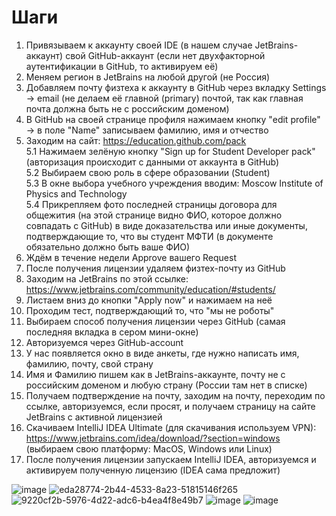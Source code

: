 # Шаги

1. Привязываем к аккаунту своей IDE (в нашем случае JetBrains-аккаунт) свой GitHub-аккаунт (если нет двухфакторной аутентификации в GitHub, то активируем её)
2. Меняем регион в JetBrains на любой другой (не Россия)
3. Добавляем почту физтеха к аккаунту в GitHub через вкладку Settings -> email (не делаем её главной (primary) почтой, так как главная почта должна быть не с российским доменом)
4. В GitHub на своей странице профиля нажимаем кнопку "edit profile" -> в поле "Name" записываем фамилию, имя и отчество
5. Заходим на сайт: https://education.github.com/pack  
  5.1 Нажимаем зелёную кнопку "Sign up for Student Developer pack" (авторизация происходит с данными от аккаунта в GitHub)  
  5.2 Выбираем свою роль в сфере образовании (Student)  
  5.3 В окне выбора учебного учреждения вводим: Moscow Institute of Physics and Technology  
  5.4 Прикрепляем фото последней страницы договора для общежития (на этой странице видно ФИО, которое должно совпадать с GitHub) в виде доказательства или иные документы, подтверждающие то, что вы студент МФТИ (в документе обязательно должно быть ваше ФИО)
6. Ждём в течение недели Approve вашего Request
7. После получения лицензии удаляем физтех-почту из GitHub
8. Заходим на JetBrains по этой ссылке: https://www.jetbrains.com/community/education/#students/
9. Листаем вниз до кнопки "Apply now" и нажимаем на неё
10. Проходим тест, подтверждающий то, что "мы не роботы"
11. Выбираем способ получения лицензии через GitHub (самая последняя вкладка в сером мини-окне)
12. Авторизуемся через GitHub-account
13. У нас появляется окно в виде анкеты, где нужно написать имя, фамилию, почту, свой страну
14. Имя и Фамилию пишем как в JetBrains-аккаунте, почту не с российским доменом и любую страну (России там нет в списке)
15. Получаем подтверждение на почту, заходим на почту, переходим по ссылке, авторизуемся, если просят, и получаем страницу на сайте JetBrains c активной лицензией
16. Скачиваем IntelliJ IDEA Ultimate (для скачивания используем VPN): https://www.jetbrains.com/idea/download/?section=windows (выбираем свою платформу: MacOS, Windows или Linux)
17. После получения лицензии запускаем IntelliJ IDEA, авторизуемся и активируем полученную лицензию (IDEA сама предложит)

 
   ![image](https://github.com/user-attachments/assets/960bbef3-bc95-4a87-b056-6e04efc412fc)
   ![eda28774-2b44-4533-8a23-51815146f265](https://github.com/user-attachments/assets/a18f4e4b-1ac2-4c0c-9386-6a0a97f05f15)
   ![9220cf2b-5976-4d22-adc6-b4ea4f8e49b7](https://github.com/user-attachments/assets/a5453a99-2ec4-49ec-b550-e4a365488d99)
   ![image](https://github.com/user-attachments/assets/e3053bdb-1d18-4705-af03-764e66a49dcf)
   ![image](https://github.com/user-attachments/assets/3a957f1d-4d3b-4538-80d7-afd6206c1368)

